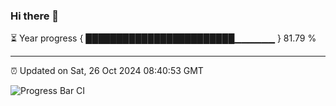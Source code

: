 ### Hi there 👋

⏳ Year progress { ████████████████████████▁▁▁▁▁▁ } 81.79 %

---

⏰ Updated on Sat, 26 Oct 2024 08:40:53 GMT

![Progress Bar CI](https://github.com/IshwaranRudhara/GIT-ACTION/workflows/Progress%20Bar%20CI/badge.svg)

